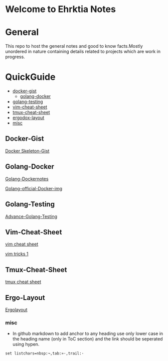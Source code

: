# Welcome to Ehrktia Notes

# General
This repo to host the general notes and good to know facts.Mostly unordered in nature containing details related to projects which are work in progress.

QuickGuide
=======

  * [docker-gist](#docker-gist)
    * [golang-docker](#golang-docker)
  * [golang-testing](#golang-testing)
  * [vim-cheat-sheet](#vim-cheat-sheet)
  * [tmux-cheat-sheet](#tmux-cheat-sheet)
  * [ergodox-layout](#ergo-layout)
  * [misc](#misc)

## Docker-Gist
 
[Docker Skeleton-Gist][mygitgistdockerfile]

## Golang-Docker

[Golang-Dockernotes][golangdockernotes]

[Golang-official-Docker-img][golangofficialdockerimage]

## Golang-Testing

[Advance-Golang-Testing][advancegolangtesting]

## Vim-Cheat-Sheet
 
[vim cheat sheet][vimcheatsheet]

[vim tricks 1][vimtricks1]

## Tmux-Cheat-Sheet

[tmux cheat sheet][tmuxcheatsheet]

## Ergo-Layout

[Ergolayout][ergodoxlayout]



### misc

- In github markdown to add anchor to any heading use only lower case in the heading name (only in ToC section) and the link should be seperated using hypen.

```set listchars=nbsp:¬,tab:»·,trail:·```

[vimtricks1]:https://www.hillelwayne.com/post/intermediate-vim/?utm_source=hackernewsletter&utm_medium=email&utm_term=fav
[mygitgistdockerfile]:https://gist.github.com/ehrktia/08527e17aff1d08df47fbb6305cba74a
[vimcheatsheet]:https://vim.rtorr.com
[tmuxcheatsheet]:https://tmuxcheatsheet.com
[ergodoxlayout]:https://configure.ergodox-ez.com/ergodox-ez/layouts/B4ZZd/latest/1

[golangdockernotes]:https://blog.docker.com/2016/09/docker-golang/
[golangofficialdockerimage]:https://hub.docker.com/_/golang/
[advancegolangtesting]:https://medium.com/@povilasve/go-advanced-tips-tricks-a872503ac859
